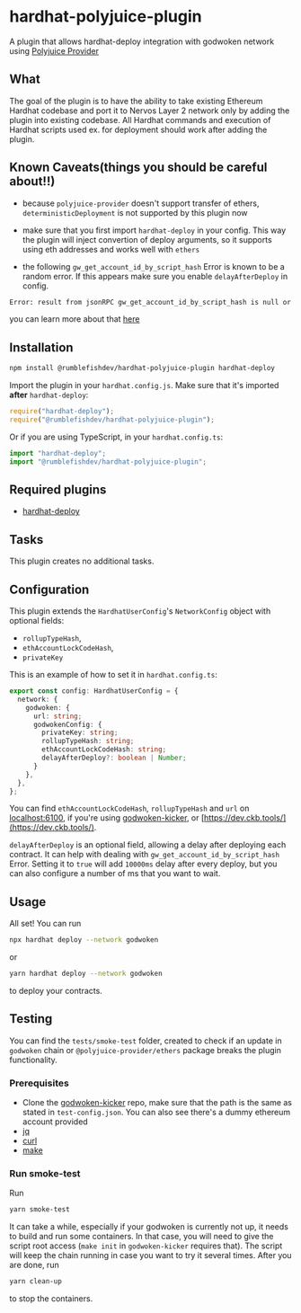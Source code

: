 # hardhat-polyjuice-plugin

A plugin that allows hardhat-deploy integration with godwoken network using [Polyjuice Provider](https://github.com/nervosnetwork/polyjuice-provider)

## What

The goal of the plugin is to have the ability to take existing Ethereum Hardhat codebase and port it to Nervos Layer 2 network only by adding the plugin into existing codebase. All Hardhat commands and execution of Hardhat scripts used ex. for deployment should work after adding the plugin.

## Known Caveats(things you should be careful about!!)

- because `polyjuice-provider` doesn't support transfer of ethers, `deterministicDeployment` is not supported by this plugin now

- make sure that you first import `hardhat-deploy` in your config. This way the plugin will inject convertion of deploy arguments, so it supports using eth addresses and works well with `ethers`

- the following `gw_get_account_id_by_script_hash` Error is known to be a random error. If this appears make sure you enable `delayAfterDeploy` in config.

```bash
Error: result from jsonRPC gw_get_account_id_by_script_hash is null or undefined. unable to fetch account id from script hash 0x73d89c5d14c9d71bd9380f98fee2337dc517d19f3e41288ee9f78d25ed3e3aaf
```

you can learn more about that [here](https://github.com/nervosnetwork/polyjuice-provider#known-caveatsthings-you-should-be-careful-about-)

## Installation

```bash
npm install @rumblefishdev/hardhat-polyjuice-plugin hardhat-deploy
```

Import the plugin in your `hardhat.config.js`. Make sure that it's imported **after** `hardhat-deploy`:

```js
require("hardhat-deploy");
require("@rumblefishdev/hardhat-polyjuice-plugin");
```

Or if you are using TypeScript, in your `hardhat.config.ts`:

```ts
import "hardhat-deploy";
import "@rumblefishdev/hardhat-polyjuice-plugin";
```

## Required plugins

- [hardhat-deploy](https://github.com/wighawag/hardhat-deploy)

## Tasks

This plugin creates no additional tasks.

## Configuration

This plugin extends the `HardhatUserConfig`'s `NetworkConfig` object with optional fields:

- `rollupTypeHash`,
- `ethAccountLockCodeHash`,
- `privateKey`

This is an example of how to set it in `hardhat.config.ts`:

```ts
export const config: HardhatUserConfig = {
  network: {
    godwoken: {
      url: string;
      godwokenConfig: {
        privateKey: string;
        rollupTypeHash: string;
        ethAccountLockCodeHash: string;
        delayAfterDeploy?: boolean | Number;
      }
    },
  },
};
```

You can find `ethAccountLockCodeHash`, `rollupTypeHash` and `url` on [localhost:6100](http://localhost:6100), if you're using [godwoken-kicker](https://github.com/RetricSu/godwoken-kicker), or [https://dev.ckb.tools/](https://dev.ckb.tools/).

`delayAfterDeploy` is an optional field, allowing a delay after deploying each contract. It can help with dealing with `gw_get_account_id_by_script_hash` Error. Setting it to `true` will add `10000ms` delay after every deploy, but you can also configure a number of ms that you want to wait.

## Usage

All set! You can run

```bash
npx hardhat deploy --network godwoken
```

or

```bash
yarn hardhat deploy --network godwoken
```

to deploy your contracts.

## Testing

You can find the `tests/smoke-test` folder, created to check if an update in `godwoken` chain or `@polyjuice-provider/ethers` package breaks the plugin functionality.

### Prerequisites

- Clone the [godwoken-kicker](https://github.com/RetricSu/godwoken-kicker) repo, make sure that the path is the same as stated in `test-config.json`. You can also see there's a dummy ethereum account provided
- [jq](https://stedolan.github.io/jq/download/)
- [curl](https://curl.se/download.html)
- [make](https://www.gnu.org/software/make/)

### Run smoke-test

Run

```bash
yarn smoke-test
```

It can take a while, especially if your godwoken is currently not up, it needs to build and run some containers. In that case, you will need to give the script root access (`make init` in `godwoken-kicker` requires that). The script will keep the chain running in case you want to try it several times. After you are done, run

```bash
yarn clean-up
```

to stop the containers.

